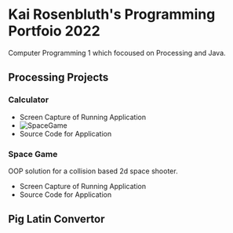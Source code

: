 # Kai Rosenbluth's Programming Portfoio 2022 
Computer Programming 1 which focoused on Processing and Java. 

## Processing Projects 


### Calculator 
* Screen Capture of Running Application 
* ![SpaceGame]()
* Source Code for Application 

### Space Game 
OOP solution for a collision based 2d space shooter. 
* Screen Capture of Running Application 
* Source Code for Application 

## Pig Latin Convertor 

